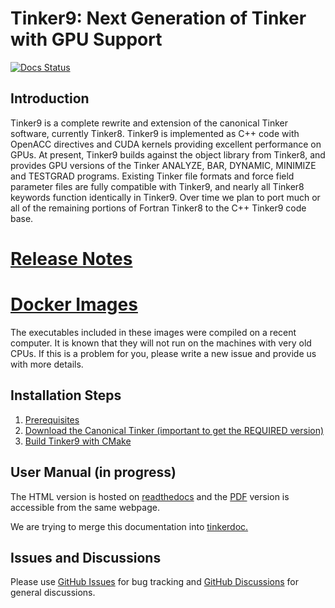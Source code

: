 Tinker9: Next Generation of Tinker with GPU Support
===================================================
[//]: # (Badges)
[![Docs Status](https://readthedocs.org/projects/tinker9-manual/badge/?version=latest&style=flat)](https://tinker9-manual.readthedocs.io)


## Introduction
Tinker9 is a complete rewrite and extension of the canonical Tinker software, currently Tinker8. Tinker9 is implemented as C++ code with OpenACC directives and CUDA kernels providing excellent performance on GPUs. At present, Tinker9 builds against the object library from Tinker8, and provides GPU versions of the Tinker ANALYZE, BAR, DYNAMIC, MINIMIZE and TESTGRAD programs. Existing Tinker file formats and force field parameter files are fully compatible with Tinker9, and nearly all Tinker8 keywords function identically in Tinker9. Over time we plan to port much or all of the remaining portions of Fortran Tinker8 to the C++ Tinker9 code base.


<h1><a href="https://github.com/TinkerTools/tinker9/discussions/197">
Release Notes
</a></h1>


<h1><a href="https://hub.docker.com/r/tinkertools/tinker9">
Docker Images
</a></h1>
The executables included in these images were compiled on a recent computer. It is known that they will not run on the machines with very old CPUs. If this is a problem for you, please write a new issue and provide us with more details.


## Installation Steps
   1. [Prerequisites](doc/manual/m/install/preq.rst)
   2. [Download the Canonical Tinker (important to get the REQUIRED version)](doc/manual/m/install/tinker.rst)
   3. [Build Tinker9 with CMake](doc/manual/m/install/buildwithcmake.rst)


## User Manual (in progress)
The HTML version is hosted on [readthedocs](https://tinker9-manual.readthedocs.io)
and the [PDF](https://tinker9-manual.readthedocs.io/_/downloads/en/latest/pdf/)
version is accessible from the same webpage.

We are trying to merge this documentation into [tinkerdoc.](https://tinkerdoc.readthedocs.io)


## Issues and Discussions
Please use [GitHub Issues](https://github.com/TinkerTools/tinker9/issues) for bug tracking and
[GitHub Discussions](https://github.com/TinkerTools/tinker9/discussions) for general discussions.
